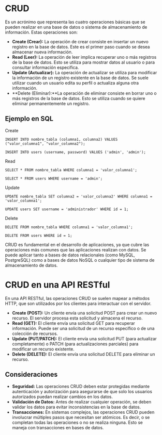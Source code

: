 # CRUD

Es un acrónimo que representa las cuatro operaciones básicas que se pueden realizar en una base de datos o sistema de almacenamiento de información. Estas operaciones son:

- **Create (Crear):** La operación de crear consiste en insertar un nuevo registro en la base de datos. Este es el primer paso cuando se desea almacenar nueva información.
- **Read (Leer):** La operación de leer implica recuperar uno o más registros de la base de datos. Esto se utiliza para mostrar datos al usuario o para consultar información específica.
- **Update (Actualizar):** La operación de actualizar se utiliza para modificar la información de un registro existente en la base de datos. Se suele utilizar cuando un usuario edita su perfil o actualiza alguna otra información.
- **Delete (Eliminar):**La operación de eliminar consiste en borrar uno o más registros de la base de datos. Esto se utiliza cuando se quiere eliminar permanentemente un registro.

## Ejemplo en SQL

Create

```
INSERT INTO nombre_tabla (columna1, columna2) VALUES ("valor_columna1", "valor_columna2");
```

```
INSERT INTO users (username, password) VALUES ('admin', 'admin');
```


Read

```
SELECT * FROM nombre_tabla WHERE columna1 = 'valor_columna1';
```

```
SELECT * FROM users WHERE username = 'admin';
```

Update

```
UPDATE nombre_tabla SET columna2 = 'valor_columna2' WHERE columna1 = 'valor_columna1';
```

```
UPDATE users SET username = 'administrador' WHERE id = 1;
```

Delete

```
DELETE FROM nombre_tabla WHERE columna1 = 'valor_columna1';
```

```
DELETE FROM users WHERE id = 1;
```

CRUD es fundamental en el desarrollo de aplicaciones, ya que cubre las operaciones más comunes que las aplicaciones realizan con datos. Se puede aplicar tanto a bases de datos relacionales (como MySQL, PostgreSQL) como a bases de datos NoSQL o cualquier tipo de sistema de almacenamiento de datos.

# CRUD en una API RESTful

En una API RESTful, las operaciones CRUD se suelen mapear a métodos HTTP, que son utilizados por los clientes para interactuar con el servidor.

- **Create (POST):** Un cliente envía una solicitud POST para crear un nuevo recurso. El servidor procesa esta solicitud y almacena el recurso.
- **Read (GET):** El cliente envía una solicitud GET para recuperar información. Puede ser una solicitud de un recurso específico o de una colección de recursos.
- **Update (PUT/PATCH):** El cliente envía una solicitud PUT (para actualizar completamente) o PATCH (para actualizaciones parciales) para modificar un recurso existente.
- **Delete (DELETE):** El cliente envía una solicitud DELETE para eliminar un recurso.

## Consideraciones

- **Seguridad:** Las operaciones CRUD deben estar protegidas mediante autenticación y autorización para asegurarse de que solo los usuarios autorizados puedan realizar cambios en los datos.
- **Validación de Datos:** Antes de realizar cualquier operación, se deben validar los datos para evitar inconsistencias en la base de datos.
- **Transacciones:** En sistemas complejos, las operaciones CRUD pueden involucrar múltiples pasos que necesitan ser atómicos. Es decir, o se completan todas las operaciones o no se realiza ninguna. Esto se maneja con transacciones en bases de datos.